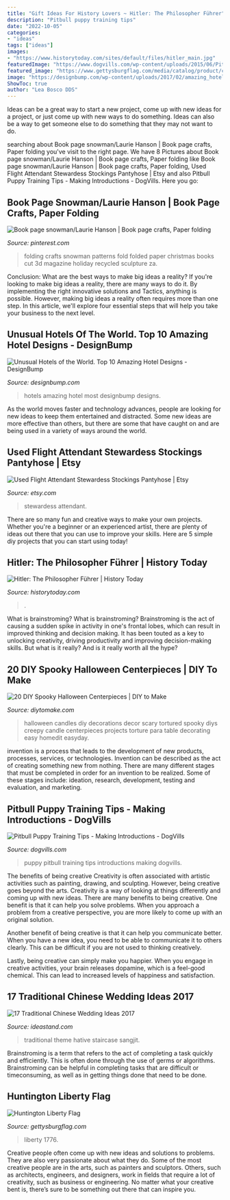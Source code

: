 ```yaml
---
title: "Gift Ideas For History Lovers ~ Hitler: The Philosopher Führer"
description: "Pitbull puppy training tips"
date: "2022-10-05"
categories:
- "ideas"
tags: ["ideas"]
images:
- "https://www.historytoday.com/sites/default/files/hitler_main.jpg"
featuredImage: "https://www.dogvills.com/wp-content/uploads/2015/06/Pitbull-Puppy-Training-Tips-ntroductions.jpg"
featured_image: "https://www.gettysburgflag.com/media/catalog/product/cache/2/thumbnail/1040x/040ec09b1e35df139433887a97daa66f/2/0/20201104_081839.jpg"
image: "https://designbump.com/wp-content/uploads/2017/02/amazing_hotels_featured.jpg"
ShowToc: true
author: "Lea Bosco DDS"
---
```



Ideas can be a great way to start a new project, come up with new ideas for a project, or just come up with new ways to do something. Ideas can also be a way to get someone else to do something that they may not want to do.

	

		
searching about Book page snowman/Laurie Hanson | Book page crafts, Paper folding you've visit to the right page. We have 8 Pictures about Book page snowman/Laurie Hanson | Book page crafts, Paper folding like Book page snowman/Laurie Hanson | Book page crafts, Paper folding, Used Flight Attendant Stewardess Stockings Pantyhose | Etsy and also Pitbull Puppy Training Tips - Making Introductions - DogVills. Here you go:
		
    
## Book Page Snowman/Laurie Hanson | Book Page Crafts, Paper Folding

<img loading=lazy src="https://i.pinimg.com/736x/8d/fb/7b/8dfb7b104ce36c2eb2ea1e07ba566728--book-folding-folded-book-art.jpg" onerror="this.onerror=null;this.src='https://tse2.mm.bing.net/th?id=OIP.PhWFx2s0rqhZnGapG_o3BwHaJ3&amp;pid=15.1';" alt="Book page snowman/Laurie Hanson | Book page crafts, Paper folding">

_Source: pinterest.com_

>folding crafts snowman patterns fold folded paper christmas books cut 3d magazine holiday recycled sculpture za. 

	

Conclusion: What are the best ways to make big ideas a reality?
If you're looking to make big ideas a reality, there are many ways to do it. By implementing the right innovative solutions and Tactics, anything is possible. However, making big ideas a reality often requires more than one step. In this article, we'll explore four essential steps that will help you take your business to the next level.

    
## Unusual Hotels Of The World. Top 10 Amazing Hotel Designs - DesignBump

<img loading=lazy src="https://designbump.com/wp-content/uploads/2017/02/amazing_hotels_featured.jpg" onerror="this.onerror=null;this.src='https://tse4.mm.bing.net/th?id=OIP.4gEtj6HymjGQYiBenRvIVQHaEK&amp;pid=15.1';" alt="Unusual Hotels of the World. Top 10 Amazing Hotel Designs - DesignBump">

_Source: designbump.com_

>hotels amazing hotel most designbump designs. 

	

As the world moves faster and technology advances, people are looking for new ideas to keep them entertained and distracted. Some new ideas are more effective than others, but there are some that have caught on and are being used in a variety of ways around the world.

    
## Used Flight Attendant Stewardess Stockings Pantyhose | Etsy

<img loading=lazy src="https://i.etsystatic.com/28723701/r/il/b94072/3025316859/il_1588xN.3025316859_7qal.jpg" onerror="this.onerror=null;this.src='https://tse3.mm.bing.net/th?id=OIP.CWIsEE7-HL0yc73bhxL0ZAHaJ3&amp;pid=15.1';" alt="Used Flight Attendant Stewardess Stockings Pantyhose | Etsy">

_Source: etsy.com_

>stewardess attendant. 

	

There are so many fun and creative ways to make your own projects. Whether you're a beginner or an experienced artist, there are plenty of ideas out there that you can use to improve your skills. Here are 5 simple diy projects that you can start using today!

    
## Hitler: The Philosopher Führer | History Today

<img loading=lazy src="https://www.historytoday.com/sites/default/files/hitler_main.jpg" onerror="this.onerror=null;this.src='https://tse2.mm.bing.net/th?id=OIP.CmjtBhMlrVTg8QYW5-yNJwAAAA&amp;pid=15.1';" alt="Hitler: The Philosopher Führer | History Today">

_Source: historytoday.com_

>. 

	

What is brainstroming?
What is brainstroming? Brainstroming is the act of causing a sudden spike in activity in one's frontal lobes, which can result in improved thinking and decision making. It has been touted as a key to unlocking creativity, driving productivity and improving decision-making skills. But what is it really? And is it really worth all the hype?

    
## 20 DIY Spooky Halloween Centerpieces | DIY To Make

<img loading=lazy src="http://www.diytomake.com/wp-content/uploads/2015/10/Tortured-Candles-DIY.jpg" onerror="this.onerror=null;this.src='https://tse4.mm.bing.net/th?id=OIP.je7ZnhGfgewzOKlcVxQn2QHaLE&amp;pid=15.1';" alt="20 DIY Spooky Halloween Centerpieces | DIY to Make">

_Source: diytomake.com_

>halloween candles diy decorations decor scary tortured spooky diys creepy candle centerpieces projects torture para table decorating easy homedit easyday. 

	

invention is a process that leads to the development of new products, processes, services, or technologies. Invention can be described as the act of creating something new from nothing. There are many different stages that must be completed in order for an invention to be realized. Some of these stages include: ideation, research, development, testing and evaluation, and marketing.

    
## Pitbull Puppy Training Tips - Making Introductions - DogVills

<img loading=lazy src="https://www.dogvills.com/wp-content/uploads/2015/06/Pitbull-Puppy-Training-Tips-ntroductions.jpg" onerror="this.onerror=null;this.src='https://tse3.mm.bing.net/th?id=OIP.Zh_tjtIC8VsgqJ4rOCIRDwHaLH&amp;pid=15.1';" alt="Pitbull Puppy Training Tips - Making Introductions - DogVills">

_Source: dogvills.com_

>puppy pitbull training tips introductions making dogvills. 

	

The benefits of being creative
Creativity is often associated with artistic activities such as painting, drawing, and sculpting. However, being creative goes beyond the arts. Creativity is a way of looking at things differently and coming up with new ideas.
There are many benefits to being creative. One benefit is that it can help you solve problems. When you approach a problem from a creative perspective, you are more likely to come up with an original solution.

Another benefit of being creative is that it can help you communicate better. When you have a new idea, you need to be able to communicate it to others clearly. This can be difficult if you are not used to thinking creatively.

Lastly, being creative can simply make you happier. When you engage in creative activities, your brain releases dopamine, which is a feel-good chemical. This can lead to increased levels of happiness and satisfaction.

    
## 17 Traditional Chinese Wedding Ideas 2017

<img loading=lazy src="https://ideastand.com/wp-content/uploads/2015/09/7-chinese-wedding-decoration-lamp.jpg" onerror="this.onerror=null;this.src='https://tse1.mm.bing.net/th?id=OIP.5QMx11TjwofrESvkVjcv8QHaJ4&amp;pid=15.1';" alt="17 Traditional Chinese Wedding Ideas 2017">

_Source: ideastand.com_

>traditional theme hative staircase sangjit. 

	

Brainstroming is a term that refers to the act of completing a task quickly and efficiently. This is often done through the use of germs or algorithms. Brainstroming can be helpful in completing tasks that are difficult or timeconsuming, as well as in getting things done that need to be done.

    
## Huntington Liberty Flag

<img loading=lazy src="https://www.gettysburgflag.com/media/catalog/product/cache/2/thumbnail/1040x/040ec09b1e35df139433887a97daa66f/2/0/20201104_081839.jpg" onerror="this.onerror=null;this.src='https://tse2.mm.bing.net/th?id=OIP.U0M1_7oDqRYHFBgcyRpCfgHaNK&amp;pid=15.1';" alt="Huntington Liberty Flag">

_Source: gettysburgflag.com_

>liberty 1776. 

	

Creative people often come up with new ideas and solutions to problems. They are also very passionate about what they do. Some of the most creative people are in the arts, such as painters and sculptors. Others, such as architects, engineers, and designers, work in fields that require a lot of creativity, such as business or engineering. No matter what your creative bent is, there’s sure to be something out there that can inspire you.

